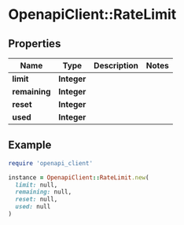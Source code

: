 # OpenapiClient::RateLimit

## Properties

| Name | Type | Description | Notes |
| ---- | ---- | ----------- | ----- |
| **limit** | **Integer** |  |  |
| **remaining** | **Integer** |  |  |
| **reset** | **Integer** |  |  |
| **used** | **Integer** |  |  |

## Example

```ruby
require 'openapi_client'

instance = OpenapiClient::RateLimit.new(
  limit: null,
  remaining: null,
  reset: null,
  used: null
)
```

